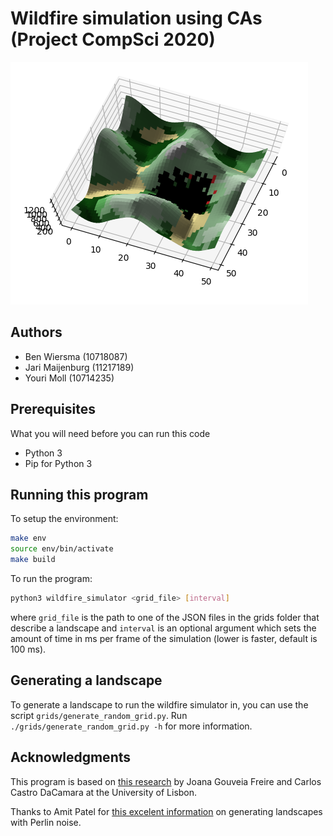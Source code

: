 # Wildfire simulation using CAs (Project CompSci 2020)

![Raging hills](images/hills_raging.png "Raging hills")

## Authors

* Ben Wiersma (10718087)
* Jari Maijenburg (11217189)
* Youri Moll (10714235)

## Prerequisites

What you will need before you can run this code
- Python 3
- Pip for Python 3

## Running this program

To setup the environment:
```bash
make env
source env/bin/activate
make build
```

To run the program:
```bash
python3 wildfire_simulator <grid_file> [interval]
```

where `grid_file` is the path to one of the JSON files in the grids folder that describe a landscape and `interval` is an optional argument which sets the amount of time in ms per frame of the simulation (lower is faster, default is 100 ms).

## Generating a landscape

To generate a landscape to run the wildfire simulator in, you can use the script `grids/generate_random_grid.py`. Run `./grids/generate_random_grid.py -h` for more information.

## Acknowledgments

This program is based on [this research](https://www.nat-hazards-earth-syst-sci.net/19/169/2019/) by Joana Gouveia Freire and Carlos Castro DaCamara at the University of Lisbon.

Thanks to Amit Patel for [this excelent information](https://www.redblobgames.com/maps/terrain-from-noise/) on generating landscapes with Perlin noise.
